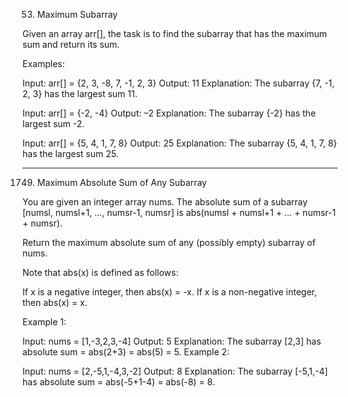 53. Maximum Subarray

Given an array arr[], the task is to find the subarray that has the maximum sum and return its sum.

Examples:

Input: arr[] = {2, 3, -8, 7, -1, 2, 3}
Output: 11
Explanation: The subarray {7, -1, 2, 3} has the largest sum 11.


Input: arr[] = {-2, -4}
Output: –2
Explanation: The subarray {-2} has the largest sum -2.


Input: arr[] = {5, 4, 1, 7, 8}
Output: 25
Explanation: The subarray {5, 4, 1, 7, 8} has the largest sum 25.

------------------------------------------------------------

1749. Maximum Absolute Sum of Any Subarray

You are given an integer array nums. The absolute sum of a subarray [numsl, numsl+1, ..., numsr-1, numsr] is abs(numsl + numsl+1 + ... + numsr-1 + numsr).

Return the maximum absolute sum of any (possibly empty) subarray of nums.

Note that abs(x) is defined as follows:

If x is a negative integer, then abs(x) = -x.
If x is a non-negative integer, then abs(x) = x.
 

Example 1:

Input: nums = [1,-3,2,3,-4]
Output: 5
Explanation: The subarray [2,3] has absolute sum = abs(2+3) = abs(5) = 5.
Example 2:

Input: nums = [2,-5,1,-4,3,-2]
Output: 8
Explanation: The subarray [-5,1,-4] has absolute sum = abs(-5+1-4) = abs(-8) = 8.
